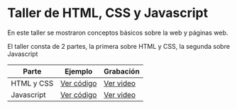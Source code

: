 # Taller de HTML, CSS y Javascript

En este taller se mostraron conceptos básicos sobre la web y páginas web.

El taller consta de 2 partes, la primera sobre HTML y CSS, la segunda sobre Javascript

| Parte   | Ejemplo  |  Grabación  |
|---|---|---|
| HTML y CSS  | [Ver código](./HTMLCSS/index.html)| [Ver video](https://youtu.be/E4G_xADIQ7g)  |
| Javascript  | [Ver código](./Ejemplo/productos.html)| [Ver video](https://youtu.be/kb_tyVxnMos)  |
